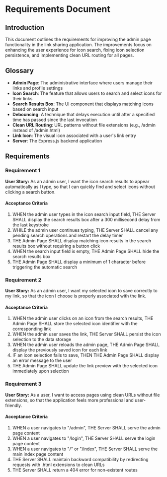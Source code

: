 # Requirements Document

## Introduction

This document outlines the requirements for improving the admin page functionality in the link sharing application. The improvements focus on enhancing the user experience for icon search, fixing icon selection persistence, and implementing clean URL routing for all pages.

## Glossary

- **Admin Page**: The administrative interface where users manage their links and profile settings
- **Icon Search**: The feature that allows users to search and select icons for their links
- **Search Results Box**: The UI component that displays matching icons based on search input
- **Debouncing**: A technique that delays execution until after a specified time has passed since the last invocation
- **Clean URL Routing**: URL patterns without file extensions (e.g., /admin instead of /admin.html)
- **Link Icon**: The visual icon associated with a user's link entry
- **Server**: The Express.js backend application

## Requirements

### Requirement 1

**User Story:** As an admin user, I want the icon search results to appear automatically as I type, so that I can quickly find and select icons without clicking a search button.

#### Acceptance Criteria

1. WHEN the admin user types in the icon search input field, THE Server SHALL display the search results box after a 300 millisecond delay from the last keystroke
2. WHILE the admin user continues typing, THE Server SHALL cancel any pending search operations and restart the delay timer
3. THE Admin Page SHALL display matching icon results in the search results box without requiring a button click
4. WHEN the search input field is empty, THE Admin Page SHALL hide the search results box
5. THE Admin Page SHALL display a minimum of 1 character before triggering the automatic search

### Requirement 2

**User Story:** As an admin user, I want my selected icon to save correctly to my link, so that the icon I choose is properly associated with the link.

#### Acceptance Criteria

1. WHEN the admin user clicks on an icon from the search results, THE Admin Page SHALL store the selected icon identifier with the corresponding link
2. WHEN the admin user saves the link, THE Server SHALL persist the icon selection to the data storage
3. WHEN the admin user reloads the admin page, THE Admin Page SHALL display the previously saved icon for each link
4. IF an icon selection fails to save, THEN THE Admin Page SHALL display an error message to the user
5. THE Admin Page SHALL update the link preview with the selected icon immediately upon selection

### Requirement 3

**User Story:** As a user, I want to access pages using clean URLs without file extensions, so that the application feels more professional and user-friendly.

#### Acceptance Criteria

1. WHEN a user navigates to "/admin", THE Server SHALL serve the admin page content
2. WHEN a user navigates to "/login", THE Server SHALL serve the login page content
3. WHEN a user navigates to "/" or "/index", THE Server SHALL serve the main index page content
4. THE Server SHALL maintain backward compatibility by redirecting requests with .html extensions to clean URLs
5. THE Server SHALL return a 404 error for non-existent routes
